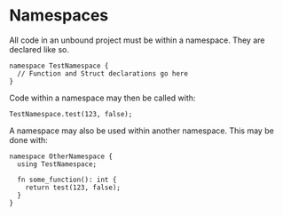 # Namespaces

All code in an unbound project must be within a namespace. They are declared like so.

```
namespace TestNamespace {
  // Function and Struct declarations go here
}
```

Code within a namespace may then be called with:

```
TestNamespace.test(123, false);
```

A namespace may also be used within another namespace. This may be done with:

```
namespace OtherNamespace {
  using TestNamespace;

  fn some_function(): int {
    return test(123, false);
  }
}
```